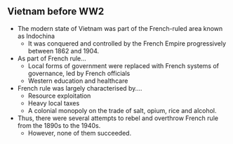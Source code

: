 ## Vietnam before WW2


- The modern state of Vietnam was part of the French-ruled area known as Indochina
    - It was conquered and controlled by the French Empire progressively between 1862 and 1904.
- As part of French rule…
    - Local forms of government were replaced with French systems of governance, led by French officials
    - Western education and healthcare
- French rule was largely characterised by….
    - Resource exploitation
    - Heavy local taxes
    - A colonial monopoly on the trade of salt, opium, rice and alcohol.
- Thus, there were several attempts to rebel and overthrow French rule from the 1890s to the 1940s.
    - However, none of them succeeded.

